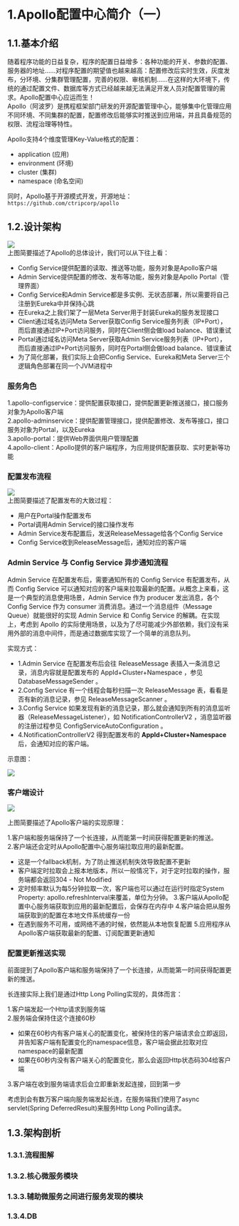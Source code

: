 # 1.Apollo配置中心简介（一）

## 1.1.基本介绍

随着程序功能的日益复杂，程序的配置日益增多：各种功能的开关、参数的配置、服务器的地址……对程序配置的期望值也越来越高：配置修改后实时生效，灰度发布，分环境、分集群管理配置，完善的权限、审核机制……在这样的大环境下，传统的通过配置文件、数据库等方式已经越来越无法满足开发人员对配置管理的需求。Apollo配置中心应运而生！  
Apollo（阿波罗）是携程框架部门研发的开源配置管理中心，能够集中化管理应用不同环境、不同集群的配置，配置修改后能够实时推送到应用端，并且具备规范的权限、流程治理等特性。

Apollo支持4个维度管理Key-Value格式的配置：

* application \(应用\)
* environment \(环境\)
* cluster \(集群\)
* namespace \(命名空间\)

同时，Apollo基于开源模式开发，开源地址：`https://github.com/ctripcorp/apollo`

## 1.2.设计架构

![](/static/image/20190808193934865.png)  
上图简要描述了Apollo的总体设计，我们可以从下往上看：

* Config Service提供配置的读取、推送等功能，服务对象是Apollo客户端
* Admin Service提供配置的修改、发布等功能，服务对象是Apollo Portal（管理界面）
* Config Service和Admin Service都是多实例、无状态部署，所以需要将自己注册到Eureka中并保持心跳
* 在Eureka之上我们架了一层Meta Server用于封装Eureka的服务发现接口
* Client通过域名访问Meta Server获取Config Service服务列表（IP+Port），而后直接通过IP+Port访问服务，同时在Client侧会做load balance、错误重试
* Portal通过域名访问Meta Server获取Admin Service服务列表（IP+Port），而后直接通过IP+Port访问服务，同时在Portal侧会做load balance、错误重试
* 为了简化部署，我们实际上会把Config Service、Eureka和Meta Server三个逻辑角色部署在同一个JVM进程中

### 服务角色

1.apollo-configservice：提供配置获取接口，提供配置更新推送接口，接口服务对象为Apollo客户端  
2.apollo-adminservice：提供配置管理接口，提供配置修改、发布等接口，接口服务对象为Portal，以及Eureka  
3.apollo-portal：提供Web界面供用户管理配置  
4.apollo-client：Apollo提供的客户端程序，为应用提供配置获取、实时更新等功能

### 配置发布流程

![](/static/image/20190808193607960.png)  
上图简要描述了配置发布的大致过程：

* 用户在Portal操作配置发布
* Portal调用Admin Service的接口操作发布
* Admin Service发布配置后，发送ReleaseMessage给各个Config Service
* Config Service收到ReleaseMessage后，通知对应的客户端

### Admin Service 与 Config Service 异步通知流程

Admin Service 在配置发布后，需要通知所有的 Config Service 有配置发布，从而 Config Service 可以通知对应的客户端来拉取最新的配置。从概念上来看，这是一个典型的消息使用场景，Admin Service 作为 producer 发出消息，各个Config Service 作为 consumer 消费消息。通过一个消息组件（Message Queue）就能很好的实现 Admin Service 和 Config Service 的解耦。在实现上，考虑到 Apollo 的实际使用场景，以及为了尽可能减少外部依赖，我们没有采用外部的消息中间件，而是通过数据库实现了一个简单的消息队列。

实现方式：

* 1.Admin Service 在配置发布后会往 ReleaseMessage 表插入一条消息记录，消息内容就是配置发布的 AppId+Cluster+Namespace ，参见 DatabaseMessageSender 。
* 2.Config Service 有一个线程会每秒扫描一次 ReleaseMessage 表，看看是否有新的消息记录，参见 ReleaseMessageScanner 。
* 3.Config Service 如果发现有新的消息记录，那么就会通知到所有的消息监听器（ReleaseMessageListener），如 NotificationControllerV2 ，消息监听器的注册过程参见 ConfigServiceAutoConfiguration 。
* 4.NotificationControllerV2 得到配置发布的 **AppId+Cluster+Namespace** 后，会通知对应的客户端。

示意图：

![](/static/image/20190810173214556.jpg)

### 客户端设计

![](/static/image/20190808195606326.png)

上图简要描述了Apollo客户端的实现原理：

1.客户端和服务端保持了一个长连接，从而能第一时间获得配置更新的推送。  
2.客户端还会定时从Apollo配置中心服务端拉取应用的最新配置。

* 这是一个fallback机制，为了防止推送机制失效导致配置不更新
* 客户端定时拉取会上报本地版本，所以一般情况下，对于定时拉取的操作，服务端都会返回304 - Not Modified
* 定时频率默认为每5分钟拉取一次，客户端也可以通过在运行时指定System Property: apollo.refreshInterval来覆盖，单位为分钟。
  3.客户端从Apollo配置中心服务端获取到应用的最新配置后，会保存在内存中
  4.客户端会把从服务端获取到的配置在本地文件系统缓存一份
* 在遇到服务不可用，或网络不通的时候，依然能从本地恢复配置
  5.应用程序从Apollo客户端获取最新的配置、订阅配置更新通知

### 配置更新推送实现

前面提到了Apollo客户端和服务端保持了一个长连接，从而能第一时间获得配置更新的推送。

长连接实际上我们是通过Http Long Polling实现的，具体而言：

1.客户端发起一个Http请求到服务端  
2.服务端会保持住这个连接60秒

* 如果在60秒内有客户端关心的配置变化，被保持住的客户端请求会立即返回，并告知客户端有配置变化的namespace信息，客户端会据此拉取对应namespace的最新配置
* 如果在60秒内没有客户端关心的配置变化，那么会返回Http状态码304给客户端

3.客户端在收到服务端请求后会立即重新发起连接，回到第一步

考虑到会有数万客户端向服务端发起长连，在服务端我们使用了async servlet\(Spring DeferredResult\)来服务Http Long Polling请求。

## 1.3.架构剖析

### 1.3.1.流程图解
### 1.3.2.核心微服务模块
### 1.3.3.辅助微服务之间进行服务发现的模块
### 1.3.4.DB